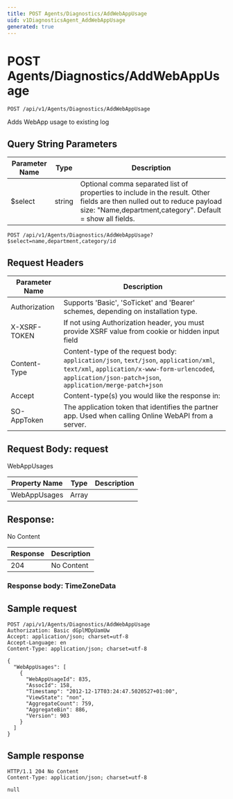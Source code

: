 ```yaml
---
title: POST Agents/Diagnostics/AddWebAppUsage
uid: v1DiagnosticsAgent_AddWebAppUsage
generated: true
---
```


# POST Agents/Diagnostics/AddWebAppUsage

```http
POST /api/v1/Agents/Diagnostics/AddWebAppUsage
```

Adds WebApp usage to existing log







## Query String Parameters

| Parameter Name | Type |  Description |
|----------------|------|--------------|
| $select | string |  Optional comma separated list of properties to include in the result. Other fields are then nulled out to reduce payload size: "Name,department,category". Default = show all fields. |

```http
POST /api/v1/Agents/Diagnostics/AddWebAppUsage?$select=name,department,category/id
```


## Request Headers

| Parameter Name | Description |
|----------------|-------------|
| Authorization  | Supports 'Basic', 'SoTicket' and 'Bearer' schemes, depending on installation type. |
| X-XSRF-TOKEN   | If not using Authorization header, you must provide XSRF value from cookie or hidden input field |
| Content-Type | Content-type of the request body: `application/json`, `text/json`, `application/xml`, `text/xml`, `application/x-www-form-urlencoded`, `application/json-patch+json`, `application/merge-patch+json` |
| Accept         | Content-type(s) you would like the response in:  |
| SO-AppToken | The application token that identifies the partner app. Used when calling Online WebAPI from a server. |

## Request Body: request 

WebAppUsages 

| Property Name | Type |  Description |
|----------------|------|--------------|
| WebAppUsages | Array |  |

## Response:

No Content

| Response | Description |
|----------------|-------------|
| 204 | No Content |

### Response body: TimeZoneData


## Sample request

```http!
POST /api/v1/Agents/Diagnostics/AddWebAppUsage
Authorization: Basic dGplMDpUamUw
Accept: application/json; charset=utf-8
Accept-Language: en
Content-Type: application/json; charset=utf-8

{
  "WebAppUsages": [
    {
      "WebAppUsageId": 835,
      "AssocId": 158,
      "Timestamp": "2012-12-17T03:24:47.5020527+01:00",
      "ViewState": "non",
      "AggregateCount": 759,
      "AggregateBin": 886,
      "Version": 903
    }
  ]
}
```

## Sample response

```http_
HTTP/1.1 204 No Content
Content-Type: application/json; charset=utf-8

null
```